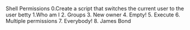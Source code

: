 Shell Permissions
0.Create a script that switches the current user to the user betty
1.Who am I
2. Groups
3. New owner
4. Empty!
5. Execute
6. Multiple permissions
7. Everybody!
8. James Bond
